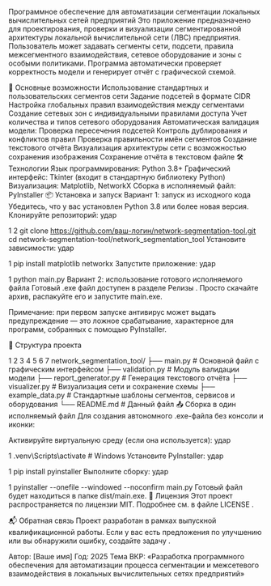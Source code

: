 Программное обеспечение для автоматизации сегментации локальных вычислительных сетей предприятий
Это приложение предназначено для проектирования, проверки и визуализации сегментированной архитектуры локальной вычислительной сети (ЛВС) предприятия. Пользователь может задавать сегменты сети, подсети, правила межсегментного взаимодействия, сетевое оборудование и зоны с особыми политиками. Программа автоматически проверяет корректность модели и генерирует отчёт с графической схемой.

📌 Основные возможности
Использование стандартных и пользовательских сегментов сети
Задание подсетей в формате CIDR
Настройка глобальных правил взаимодействия между сегментами
Создание сетевых зон с индивидуальными правилами доступа
Учет количества и типов сетевого оборудования
Автоматическая валидация модели:
Проверка пересечения подсетей
Контроль дублирования и конфликтов правил
Проверка правильности имён сегментов
Создание текстового отчёта
Визуализация архитектуры сети с возможностью сохранения изображения
Сохранение отчёта в текстовом файле
🛠 Технологии
Язык программирования: Python 3.8+
Графический интерфейс: Tkinter (входит в стандартную библиотеку Python)
Визуализация: Matplotlib, NetworkX
Сборка в исполняемый файл: PyInstaller
📦 Установка и запуск
Вариант 1: запуск из исходного кода
Убедитесь, что у вас установлен Python 3.8 или более новая версия.
Клонируйте репозиторий:
удар


1
2
git clone https://github.com/ваш-логин/network-segmentation-tool.git
cd network-segmentation-tool/network_segmentation_tool
Установите зависимости:
удар


1
pip install matplotlib networkx
Запустите приложение:
удар


1
python main.py
Вариант 2: использование готового исполняемого файла
Готовый .exe файл доступен в разделе Релизы .
Просто скачайте архив, распакуйте его и запустите main.exe.

Примечание: при первом запуске антивирус может выдать предупреждение — это ложное срабатывание, характерное для программ, собранных с помощью PyInstaller. 

🧩 Структура проекта


1
2
3
4
5
6
7
network_segmentation_tool/
├── main.py                # Основной файл с графическим интерфейсом
├── validation.py          # Модуль валидации модели
├── report_generator.py    # Генерация текстового отчёта
├── visualizer.py          # Визуализация сети и сохранение схемы
├── example_data.py        # Стандартные шаблоны сегментов, сервисов и оборудования
└── README.md              # Данный файл
📤 Сборка в один исполняемый файл
Для создания автономного .exe-файла без консоли и иконки:

Активируйте виртуальную среду (если она используется):
удар


1
.venv\Scripts\activate  # Windows
Установите PyInstaller:
удар


1
pip install pyinstaller
Выполните сборку:
удар


1
pyinstaller --onefile --windowed --noconfirm main.py
Готовый файл будет находиться в папке dist/main.exe.
📝 Лицензия
Этот проект распространяется по лицензии MIT. Подробнее см. в файле LICENSE .

📬 Обратная связь
Проект разработан в рамках выпускной квалификационной работы.
Если у вас есть предложения по улучшению или вы обнаружили ошибку, создайте задачу .

Автор: [Ваше имя]
Год: 2025
Тема ВКР: «Разработка программного обеспечения для автоматизации процесса сегментации и межсетевого взаимодействия в локальных вычислительных сетях предприятий» 
